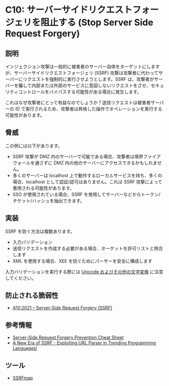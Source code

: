# C10: サーバーサイドリクエストフォージェリを阻止する (Stop Server Side Request Forgery)

## 説明

インジェクション攻撃は一般的に被害者のサーバー自体をターゲットにしますが、サーバーサイドリクエストフォージェリ (SSRF) 攻撃は攻撃者に代わってサーバーにリクエストを強制的に実行させようとします。SSRF は、攻撃者がサーバーを騙して内部または外部のサービスに意図しないリクエストをさせ、セキュリティコントロールをバイパスする可能性がある場合に発生します。

これはなぜ攻撃者にとって有益なのでしょうか？送信リクエストは被害者サーバーの ID で実行されるため、攻撃者は昇格した操作でオペレーションを実行する可能性があります。

## 脅威

この例には以下があります。

- SSRF 攻撃が DMZ 内のサーバーで可能である場合、攻撃者は境界ファイアウォールを通さずに DMZ 内の他のサーバーにアクセスできるかもしれません。
- 多くのサーバーは localhost 上で動作するローカルサービスを持ち、多くの場合、localhost として認証/認可はありません。これは SSRF 攻撃によって悪用される可能性があります。
- SSO が使用されている場合、SSRF を使用してサーバーなどからトークン/チケット/ハッシュを抽出できます。

## 実装

SSRF を防ぐ方法は複数あります。

- 入力バリデーション
- 送信リクエストを作成する必要がある場合、ターゲットを許可リストと照合します
- XML を使用する場合、XEE を防ぐためにパーサーを安全に構成します

入力バリデーションを実行する際には [Unicode およびその他の文字変換](https://cheatsheetseries.owasp.org/assets/Server_Side_Request_Forgery_Prevention_Cheat_Sheet_Orange_Tsai_Talk.pdf) に注意してください。

## 防止される脆弱性

- [A10:2021 – Server-Side Request Forgery (SSRF)](https://owasp.org/Top10/A10_2021-Server-Side_Request_Forgery_%28SSRF%29/)

## 参考情報

- [Server-Side Request Forgery Prevention Cheat Sheet](https://cheatsheetseries.owasp.org/cheatsheets/Server_Side_Request_Forgery_Prevention_Cheat_Sheet.html)
- [A New Era of SSRF - Exploiting URL Parser in Trending Programming Languages!](https://cheatsheetseries.owasp.org/assets/Server_Side_Request_Forgery_Prevention_Cheat_Sheet_Orange_Tsai_Talk.pdf)

## ツール

- [SSRFmap](https://github.com/swisskyrepo/SSRFmap)
